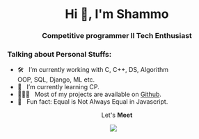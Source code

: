<h1 align="center">Hi 👋, I'm Shammo</h1>
<!-- header start -->
<h3 align="center">Competitive programmer ll Tech Enthusiast</h3>

### Talking about Personal Stuffs:

- 🛠 &nbsp; I’m currently working with C, C++, DS, Algorithm <br /> OOP, SQL, Django, ML etc.
- 🚀 &nbsp; I’m currently learning CP.
- 👨🏻‍💻 &nbsp; Most of my projects are available on [Github]().
- 👾 &nbsp; Fun fact: Equal is Not Always Equal in Javascript.
<!-- - 📝 &nbsp; Checkout my [Resume](https://github.com/). -->
<!-- header end -->
<!-- part-1 -->
<p align='center'>
  Let's <b>Meet</b> 
</p>

<p align='center'>
  <a href="https://mail.google.com/mail/u/0/#inbox?compose=CllgCJfmrfXkrNFlLwFQjSWWmNlPfrgLSvrCGqXwtMnDWxbgjHqBgTPHhWqvPkPKccdVwmLJmRL"><img src="https://img.shields.io/badge/gmail-%23D14836.svg?&style=for-the-badge&logo=gmail&logoColor=white" /></a>&nbsp;&nbsp;&nbsp;&nbsp;

</p>
